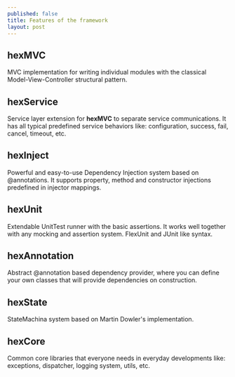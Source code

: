 ```yaml
---
published: false
title: Features of the framework
layout: post
---
```

## hexMVC
MVC implementation for writing individual modules with the classical Model-View-Controller structural pattern.

## hexService
Service layer extension for **hexMVC** to separate service communications. It has all typical predefined service behaviors like: configuration, success, fail, cancel, timeout, etc.

## hexInject
Powerful and easy-to-use Dependency Injection system based on @annotations.
It supports property, method and constructor injections predefined in injector mappings.

## hexUnit
Extendable UnitTest runner with the basic assertions. It works well together with any mocking and assertion system. FlexUnit and JUnit like syntax.

## hexAnnotation
Abstract @annotation based dependency provider, where you can define your own classes that will provide dependencies on construction.

## hexState
StateMachina system based on Martin Dowler's implementation.

## hexCore
Common core libraries that everyone needs in everyday developments like:  exceptions, dispatcher, logging system, utils, etc. 